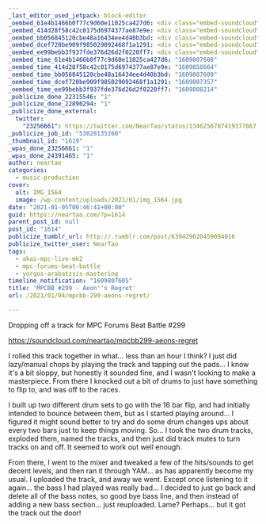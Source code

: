 ```yaml
---
_last_editor_used_jetpack: block-editor
_oembed_61e4b1466b0f77c9d60e11025ca427d6: <div class="embed-soundcloud"><iframe title="MPCBB299 - Aeons Regret by NearTao" width="420" height="400" scrolling="no" frameborder="no" src="https://w.soundcloud.com/player/?visual=true&url=https%3A%2F%2Fapi.soundcloud.com%2Ftracks%2F959466217&show_artwork=true&maxwidth=420&maxheight=630&dnt=1"></iframe></div>
_oembed_414d28f58c42c0175d6974377ae87e9e: <div class="embed-soundcloud"><iframe title="Silent Grace by NearTao" width="500" height="400" scrolling="no" frameborder="no" src="https://w.soundcloud.com/player/?visual=true&url=https%3A%2F%2Fapi.soundcloud.com%2Ftracks%2F959763931&show_artwork=true&maxwidth=500&maxheight=750&dnt=1"></iframe></div>
_oembed_bb056845120cbe48a16434ee4d40b3bd: <div class="embed-soundcloud"><iframe title="MPCBB299 - Aeons Regret by NearTao" width="584" height="400" scrolling="no" frameborder="no" src="https://w.soundcloud.com/player/?visual=true&url=https%3A%2F%2Fapi.soundcloud.com%2Ftracks%2F959466217&show_artwork=true&maxwidth=584&maxheight=876&dnt=1"></iframe></div>
_oembed_dcef720be909f985029092468f1a1291: <div class="embed-soundcloud"><iframe title="MPCBB299 - Aeons Regret by NearTao" width="750" height="400" scrolling="no" frameborder="no" src="https://w.soundcloud.com/player/?visual=true&url=https%3A%2F%2Fapi.soundcloud.com%2Ftracks%2F959466217&show_artwork=true&maxwidth=750&maxheight=1000&dnt=1"></iframe></div>
_oembed_ee99bebb3f937fde376d26d2f0220ff7: <div class="embed-soundcloud"><iframe title="MPCBB299 - Aeon&#039;s Regret by NearTao" width="500" height="400" scrolling="no" frameborder="no" src="https://w.soundcloud.com/player/?visual=true&url=https%3A%2F%2Fapi.soundcloud.com%2Ftracks%2F959466217&show_artwork=true&maxwidth=500&maxheight=750&dnt=1"></iframe></div>
_oembed_time_61e4b1466b0f77c9d60e11025ca427d6: "1609807608"
_oembed_time_414d28f58c42c0175d6974377ae87e9e: "1609858664"
_oembed_time_bb056845120cbe48a16434ee4d40b3bd: "1609807609"
_oembed_time_dcef720be909f985029092468f1a1291: "1609807357"
_oembed_time_ee99bebb3f937fde376d26d2f0220ff7: "1609808214"
_publicize_done_22315546: "1"
_publicize_done_22890294: "1"
_publicize_done_external:
  twitter:
    "23256661": https://twitter.com/NearTao/status/1346256787419377667
_publicize_job_id: "53028135260"
_thumbnail_id: "1619"
_wpas_done_23256661: "1"
_wpas_done_24391465: "1"
author: neartao
categories:
  - music-production
cover:
  alt: IMG_1564
  image: /wp-content/uploads/2021/01/img_1564.jpg
date: "2021-01-05T00:46:41+00:00"
guid: https://neartao.com/?p=1614
parent_post_id: null
post_id: "1614"
publicize_tumblr_url: http://.tumblr.com/post/639429620459094016
publicize_twitter_user: NearTao
tags:
  - akai-mpc-live-mk2
  - mpc-forums-beat-battle
  - yorgos-arabatzsis-mastering
timeline_notification: "1609807605"
title: 'MPCBB #299 - Aeon''s Regret'
url: /2021/01/04/mpcbb-299-aeons-regret/

---
```

Dropping off a track for MPC Forums Beat Battle #299

https://soundcloud.com/neartao/mpcbb299-aeons-regret

I rolled this track together in what... less than an hour I think? I just did lazy/manual chops by playing the track and tapping out the pads... I know it's a bit sloppy, but honestly it sounded fine, and I wasn't looking to make a masterpiece. From there I knocked out a bit of drums to just have something to flip to, and was off to the races.

I built up two different drum sets to go with the 16 bar flip, and had initially intended to bounce between them, but as I started playing around... I figured it might sound better to try and do some drum changes ups about every two bars just to keep things moving. So... I took the two drum tracks, exploded them, named the tracks, and then just did track mutes to turn tracks on and off. It seemed to work out well enough.

From there, I went to the mixer and tweaked a few of the hits/sounds to get decent levels, and then ran it through YAM... as has apparently become my usual. I uploaded the track, and away we went. Except once listening to it again... the bass I had played was really bad... I decided to just go back and delete all of the bass notes, so good bye bass line, and then instead of adding a new bass section... just reuploaded. Lame? Perhaps... but it got the track out the door!

